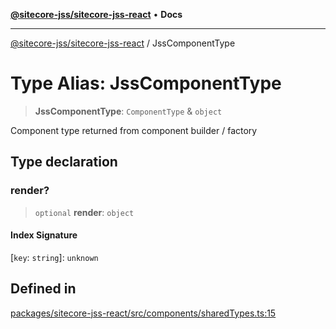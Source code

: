 [**@sitecore-jss/sitecore-jss-react**](../README.md) • **Docs**

***

[@sitecore-jss/sitecore-jss-react](../README.md) / JssComponentType

# Type Alias: JssComponentType

> **JssComponentType**: `ComponentType` & `object`

Component type returned from component builder / factory

## Type declaration

### render?

> `optional` **render**: `object`

#### Index Signature

 \[`key`: `string`\]: `unknown`

## Defined in

[packages/sitecore-jss-react/src/components/sharedTypes.ts:15](https://github.com/Sitecore/jss/blob/d913ed54238504581de52043eb1a0198f8a99bdf/packages/sitecore-jss-react/src/components/sharedTypes.ts#L15)
